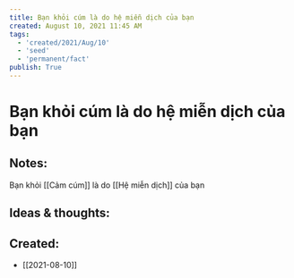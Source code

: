 ```yaml
---
title: Bạn khỏi cúm là do hệ miễn dịch của bạn
created: August 10, 2021 11:45 AM
tags:
  - 'created/2021/Aug/10'
  - 'seed'
  - 'permanent/fact'
publish: True
---
```

# Bạn khỏi cúm là do hệ miễn dịch của bạn

## Notes:
Bạn khỏi [[Cảm cúm]] là do [[Hệ miễn dịch]] của bạn

## Ideas & thoughts:


## Created:
- [[2021-08-10]]

